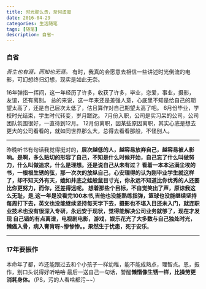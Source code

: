 ```yaml
---
title: 时光那么贵，奈何虚度
date: 2016-04-29
categories: 生活随笔
tags: [随笔]
description: 自省~
---
```

### 自省
*吾生也有涯，而知也无涯。*
有时，我真的会愿意去相信一些讲述时光倒流的电影，可幻想终归幻想，现实是如此无奈。
<!-- more -->
16年弹指一挥间，这一年经历了许多，收获了许多，毕业，恋爱，事业，摄影，友谊，还有离别。
总的来说，这一年来还是差强人意，心底里不知是给自己的期望太高了，还是自己层次太低了，估且算作对自己期望太高了吧。
6月份毕业，学校时光结束，学生时代转变，岁月蹉跎。
7月份入职，公司是实习呆的公司，公司团队氛围很好，一直待到12月。
12月份离职，因某些原因离职，其实心底是想去更大的公司看看的，就如同世界那么大，总得去看看那般，不怪别人。
***
昨晚听书有句话我觉得挺对的，**层次越低的人，越容易放弃自己，越容易被人影响。**是啊，多么贴切的形容了自己，不知是什么时候开始，自己忘了什么叫做努力，什么叫做追求，什么是理想。还是说自己从未有过？
看着一本本沾满尘埃的书，一根根生锈的弦，那一次次的放纵自己，心安理得的认为刚毕业学生就这样了，却不知天外有天，媲如井底之蛙般鼠目寸光，你永远不知道比你优秀的人还要比你更努力，而你，还差得远呢。
想着那些个目标，不自觉笑出了声，原谅我这么无耻，是,这一年是没看完100本书,吉他也没能熟练指弹，篮球也没能继续坚持每周打下去，英文也没能继续坚持每天学下去，摄影也不堪入目还未入门，就连职业技术也没有很深入专研，永远安于现状，觉得能解决公司业务就够了，现在才发现
自己错的有点离谱，电视剧电影，游戏，娱乐花光了大多数与自己独处时光，懒癌入骨，病入膏肓呀~惨惨惨。。果然**生于忧患，死于安乐**。
***
### 17年要振作
本命年了都，咋还能跟过去和个小孩子一样幼稚，能不能成熟点，理智点。恩，振作，别口头说得好听~~哈哈~~
最后一送自己一句话，警醒**懒惰像生锈一样，比操劳更消耗身体。**（PS，污的人看啥都污~~）